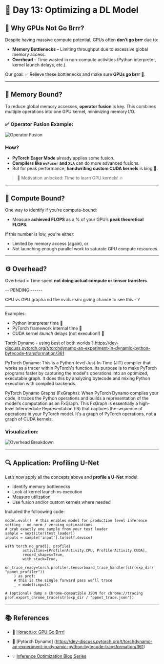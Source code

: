 # 🧠 Day 13: Optimizing a DL Model

## 🚫 Why GPUs Not Go Brrr?

Despite having massive compute potential, GPUs often **don’t go brrr** due to:

- **Memory Bottlenecks** – Limiting throughput due to excessive global memory access.
- **Overhead** – Time wasted in non-compute activities (Python interpreter, kernel launch delays, etc.).

Our goal: ✅ Relieve these bottlenecks and make sure **GPUs go brrr** 💨.

---

## 🧵 Memory Bound?

To reduce global memory accesses, **operator fusion** is key. This combines multiple operations into one GPU kernel, minimizing memory I/O.

### ✅ Operator Fusion Example:
![Operator Fusion](https://github.com/user-attachments/assets/d19c1dce-6869-4d5c-b260-62fea339ebbd)

### How?

- **PyTorch Eager Mode** already applies some fusion.
- **Compilers like `nvFuser` and `XLA`** can do more advanced fusions.
- But for peak performance, **handwriting custom CUDA kernels** is king 👑.

> 🎯 Motivation unlocked: Time to learn GPU kernels! 🔥

---

## 🔢 Compute Bound?

One way to identify if you're compute-bound:
- Measure **achieved FLOPS** as a % of your GPU’s **peak theoretical FLOPS**.

If this number is low, you're either:
- Limited by memory access (again), or
- Not launching enough parallel work to saturate GPU compute resources.

---

## ⚙️ Overhead?

Overhead = Time spent **not doing actual compute or tensor transfers**.


-- PENDING ------

CPU vs GPU grapha nd the nvidia-smi giving chance to see this - ?


------


Examples:
- Python interpreter time 🐍
- PyTorch framework internal time 🧱
- CUDA kernel *launch* delays (not execution!) 🚀

Torch Dynamo - using best of both worlds ? 
https://dev-discuss.pytorch.org/t/torchdynamo-an-experiment-in-dynamic-python-bytecode-transformation/361

PyTorch Dynamo: This is a Python-level Just-In-Time (JIT) compiler that works as a tracer within PyTorch's function. Its purpose is to make PyTorch programs faster by capturing the model's operations into an optimized, executable graph. It does this by analyzing bytecode and mixing Python execution with compiled backends.


PyTorch Dynamo Graphs (FxGraphs): When PyTorch Dynamo compiles your code, it traces the Python operations and builds a representation of the model's computation as an FxGraph. This FxGraph is essentially a high-level Intermediate Representation (IR) that captures the sequence of operations in your PyTorch model. It's a graph of PyTorch operations, not a graph of CUDA kernels.



### Visualization:
![Overhead Breakdown](https://github.com/user-attachments/assets/e288d349-5d27-4754-8b82-dd7031096b75)

---

## 🔍 Application: Profiling U-Net

Let’s now apply all the concepts above and **profile a U-Net** model:
- Identify memory bottlenecks
- Look at kernel launch vs execution
- Measure utilization
- Use fusion and/or custom kernels where needed


Included the folloowing code: 

    model.eval()  # this enables model for production level inference setting - no norm / zeroing optimzations 
    # grab exactly one sample from your test loader
    sample = next(iter(test_loader))
    inputs = sample['input'].to(self.device)
  
    with torch.no_grad(), profile(
            activities=[ProfilerActivity.CPU, ProfilerActivity.CUDA],
            record_shapes=True,
            with_stack=True,
            on_trace_ready=torch.profiler.tensorboard_trace_handler(str(exp_dir/ "ppnet_profiler"))
        ) as prof:
        # this is the single forward pass we’ll trace
        _ = model(inputs)
  
    # (optional) dump a Chrome‐compatible JSON for chrome://tracing
    prof.export_chrome_trace(str(exp_dir / "ppnet_trace.json"))
  






---

## 📚 References

- 📝 [Horace.io: GPU Go Brrr!](https://horace.io/brrr_intro.html)
- 📝 [Pytorch Dynamo] (https://dev-discuss.pytorch.org/t/torchdynamo-an-experiment-in-dynamic-python-bytecode-transformation/361)

- 💡 [Inference Optimization Blog Series](https://github.com/vdesai2014/inference-optimization-blog-post/tree/main/part-3)
